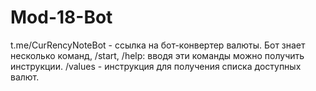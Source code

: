 # Mod-18-Bot
t.me/CurRencyNoteBot - ссылка на бот-конвертер валюты.
Бот знает несколько команд, /start, /help: вводя эти команды можно получить инструкции.
/values - инструкция для получения списка доступных валют.
